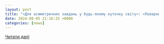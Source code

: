 ```yaml
---
layout: post
title: "«Для асиметричних завдань у будь-якому куточку світу»: «Повернись живим» передав ГУРівцям комплекс РТР"
date: 2024-08-05 21:16:25 +0000
categories: [news]
---
```


[Читати далі](https://novynarnia.com/2024/08/05/dlya-asymetrychnyh-zavdan/)
